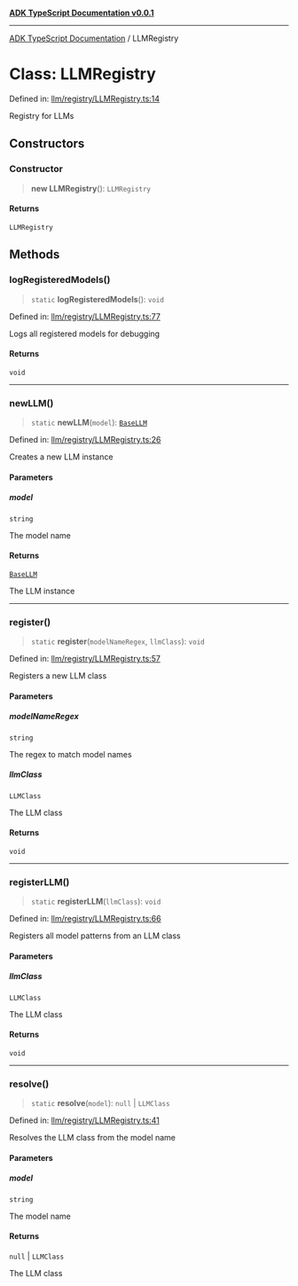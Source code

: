 [**ADK TypeScript Documentation v0.0.1**](../README.md)

***

[ADK TypeScript Documentation](../globals.md) / LLMRegistry

# Class: LLMRegistry

Defined in: [llm/registry/LLMRegistry.ts:14](https://github.com/pontus-devoteam/adk-typescript/blob/debe65286edf8e899c3500f5b5966544d2447b8d/src/llm/registry/LLMRegistry.ts#L14)

Registry for LLMs

## Constructors

### Constructor

> **new LLMRegistry**(): `LLMRegistry`

#### Returns

`LLMRegistry`

## Methods

### logRegisteredModels()

> `static` **logRegisteredModels**(): `void`

Defined in: [llm/registry/LLMRegistry.ts:77](https://github.com/pontus-devoteam/adk-typescript/blob/debe65286edf8e899c3500f5b5966544d2447b8d/src/llm/registry/LLMRegistry.ts#L77)

Logs all registered models for debugging

#### Returns

`void`

***

### newLLM()

> `static` **newLLM**(`model`): [`BaseLLM`](BaseLLM.md)

Defined in: [llm/registry/LLMRegistry.ts:26](https://github.com/pontus-devoteam/adk-typescript/blob/debe65286edf8e899c3500f5b5966544d2447b8d/src/llm/registry/LLMRegistry.ts#L26)

Creates a new LLM instance

#### Parameters

##### model

`string`

The model name

#### Returns

[`BaseLLM`](BaseLLM.md)

The LLM instance

***

### register()

> `static` **register**(`modelNameRegex`, `llmClass`): `void`

Defined in: [llm/registry/LLMRegistry.ts:57](https://github.com/pontus-devoteam/adk-typescript/blob/debe65286edf8e899c3500f5b5966544d2447b8d/src/llm/registry/LLMRegistry.ts#L57)

Registers a new LLM class

#### Parameters

##### modelNameRegex

`string`

The regex to match model names

##### llmClass

`LLMClass`

The LLM class

#### Returns

`void`

***

### registerLLM()

> `static` **registerLLM**(`llmClass`): `void`

Defined in: [llm/registry/LLMRegistry.ts:66](https://github.com/pontus-devoteam/adk-typescript/blob/debe65286edf8e899c3500f5b5966544d2447b8d/src/llm/registry/LLMRegistry.ts#L66)

Registers all model patterns from an LLM class

#### Parameters

##### llmClass

`LLMClass`

The LLM class

#### Returns

`void`

***

### resolve()

> `static` **resolve**(`model`): `null` \| `LLMClass`

Defined in: [llm/registry/LLMRegistry.ts:41](https://github.com/pontus-devoteam/adk-typescript/blob/debe65286edf8e899c3500f5b5966544d2447b8d/src/llm/registry/LLMRegistry.ts#L41)

Resolves the LLM class from the model name

#### Parameters

##### model

`string`

The model name

#### Returns

`null` \| `LLMClass`

The LLM class
